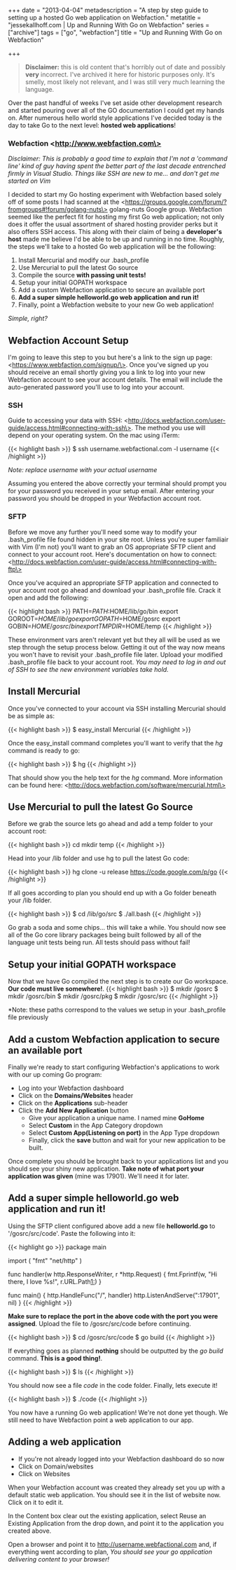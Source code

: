 +++
date = "2013-04-04"
metadescription = "A step by step guide to setting up a hosted Go web application on Webfaction."
metatitle = "jessekallhoff.com | Up and Running With Go on Webfaction"
series = ["archive"]
tags = ["go", "webfaction"]
title = "Up and Running With Go on Webfaction"

+++

> **Disclaimer:** this is old content that's horribly out of date and possibly **very** incorrect. I've archived it here for historic purposes only. It's smelly, most likely not relevant, and I was still very much learning the language.


Over the past handful of weeks I've set aside other development research and started pouring over all of the GO documentation I could get my hands on. After numerous hello world style applications I've decided today is the day to take Go to the next level: **hosted web applications**!

<!--more-->

### Webfaction \<http://www.webfaction.com\>

*Disclaimer: This is probably a good time to explain that I'm not a 'command line' kind of guy having spent the better part of the last decade entrenched firmly in Visual Studio. Things like SSH are new to me... and don't get me started on Vim*

I decided to start my Go hosting experiment with Webfaction based solely off of some posts I had scanned at the \<https://groups.google.com/forum/?fromgroups#!forum/golang-nuts\> golang-nuts Google group. Webfaction seemed like the perfect fit for hosting my first Go web application; not only does it offer the usual assortment of shared hosting provider perks but it also offers SSH access. This along with their claim of being a **developer's host** made me believe I'd be able to be up and running in no time. Roughly, the steps we'll take to a hosted Go web application will be the following:

1.  Install Mercurial and modify our .bash\_profile 
2.  Use Mercurial to pull the latest Go source
3.  Compile the source **with passing unit tests!**
4.  Setup your initial GOPATH workspace
5.  Add a custom Webfaction application to secure an available port
6.  **Add a super simple helloworld.go web application and run it!**
7.  Finally, point a Webfaction website to your new Go web application!

*Simple, right?*

## Webfaction Account Setup

I'm going to leave this step to you but here's a link to the sign up page: \<https://www.webfaction.com/signup/\>. Once you've signed up you should receive an email shortly giving you a link to log into your new Webfaction account to see your account details. The email will include the auto-generated password you'll use to log into your account.

### SSH

Guide to accessing your data with SSH: \<http://docs.webfaction.com/user-guide/access.html#connecting-with-ssh\>. The method you use will depend on your operating system. On the mac using iTerm:

{{< highlight bash >}}
$ ssh username.webfactional.com -l username
{{< /highlight >}}


*Note: replace username with your actual username*

Assuming you entered the above correctly your terminal should prompt you for your password you received in your setup email. After entering your password you should be dropped in your Webfaction account root.

### SFTP

Before we move any further you'll need some way to modify your .bash\_profile file found hidden in your site root. Unless you're super familiair with Vim (I'm not) you'll want to grab an OS appropriate SFTP client and connect to your account root. Here's documentation on how to connect: \<http://docs.webfaction.com/user-guide/access.html#connecting-with-ftp\>

Once you've acquired an appropriate SFTP application and connected to your account root go ahead and download your .bash\_profile file. Crack it open and add the following:

{{< highlight bash >}}
PATH=$PATH:$HOME/lib/go/bin
export GOROOT=$HOME/lib/go
export GOPATH=$HOME/gosrc
export GOBIN=$HOME/gosrc/bin
export TMPDIR=$HOME/temp
{{< /highlight >}}

These environment vars aren't relevant yet but they all will be used as we step through the setup process below. Getting it out of the way now means you won't have to revisit your .bash\_profile file later. Upload your modified .bash\_profile file back to your account root. *You may need to log in and out of SSH to see the new environment variables take hold.*

## Install Mercurial

Once you've connected to your account via SSH installing Mercurial should be as simple as:

{{< highlight bash >}}
 $ easy\_install Mercurial
{{< /highlight >}}

Once the easy\_install command completes you'll want to verify that the *hg* command is ready to go:

{{< highlight bash >}}
 $ hg
{{< /highlight >}}

That should show you the help text for the *hg* command. More information can be found here: \<http://docs.webfaction.com/software/mercurial.html\>

## Use Mercurial to pull the latest Go Source

Before we grab the source lets go ahead and add a temp folder to your account root:

{{< highlight bash >}}
 cd  mkdir temp
{{< /highlight >}}

Head into your /lib folder and use hg to pull the latest Go code:

{{< highlight bash >}}
 hg clone -u release https://code.google.com/p/go
{{< /highlight >}}

If all goes according to plan you should end up with a Go folder beneath your /lib folder.

{{< highlight bash >}}
 $ cd /lib/go/src 
 $ ./all.bash 
{{< /highlight >}}


Go grab a soda and some chips... this will take a while. You should now see all of the Go core library packages being built followed by all of the language unit tests being run. All tests should pass without fail!

## Setup your initial GOPATH workspace

Now that we have Go compiled the next step is to create our Go workspace. **Our code must live somewhere!**.
{{< highlight bash >}}
$ mkdir /gosrc
$ mkdir /gosrc/bin
$ mkdir /gosrc/pkg
$ mkdir /gosrc/src
{{< /highlight >}}

\*Note: these paths correspond to the values we setup in your .bash\_profile file previously

## Add a custom Webfaction application to secure an available port

Finally we're ready to start configuring Webfaction's applications to work with our up coming Go program:

*   Log into your Webfaction dashboard
*   Click on the **Domains/Websites** header
*   Click on the **Applications** sub-header
*   Click the **Add New Application** button 
	*   Give your application a unique name. I named mine **GoHome**
	*   Select **Custom** in the App Category dropdown
	*   Select **Custom App(Listening on port)** in the App Type dropdown 
	*   Finally, click the **save** button and wait for your new application to be built.

Once complete you should be brought back to your applications list and you should see your shiny new application. **Take note of what port your application was given** (mine was 17901). We'll need it for later.

## Add a super simple helloworld.go web application and run it!

Using the SFTP client configured above add a new file **helloworld.go** to '/gosrc/src/code'. Paste the following into it:

{{< highlight go >}}
package main

import (
"fmt"
"net/http"
)

func handler(w http.ResponseWriter, r \*http.Request) {
   fmt.Fprintf(w, "Hi there, I love %s!", r.URL.Path[1:]())
}

func main() {
   http.HandleFunc("/", handler)
   http.ListenAndServe(":17901", nil)
}
{{< /highlight >}}

**Make sure to replace the port in the above code with the port you were assigned**. Upload the file to /gosrc/src/code before continuing.

{{< highlight bash >}}
$ cd /gosrc/src/code
$ go build
{{< /highlight >}}

If everything goes as planned **nothing** should be outputted by the *go build* command. **This is a good thing!**.

{{< highlight bash >}}
$ ls 
{{\< /highlight \>}}

You should now see a file *code* in the code folder. Finally, lets execute it!

{{< highlight bash >}}
$ ./code
{{< /highlight >}}

You now have a running Go web application! We're not done yet though. We still need to have Webfaction point a web application to our app.

## Adding a web application

*   If you're not already logged into your Webfaction dashboard do so now
*   Click on Domain/websites
*   Click on Websites

When your Webfaction account was created they already set you up with a default static web application. You should see it in the list of website now. Click on it to edit it.

In the Content box clear out the existing application, select Reuse an Existing Application from the drop down, and point it to the application you created above.

Open a browser and point it to http://username.webfactional.com and, if everything went according to plan, *You should see your go application delivering content to your browser!*

